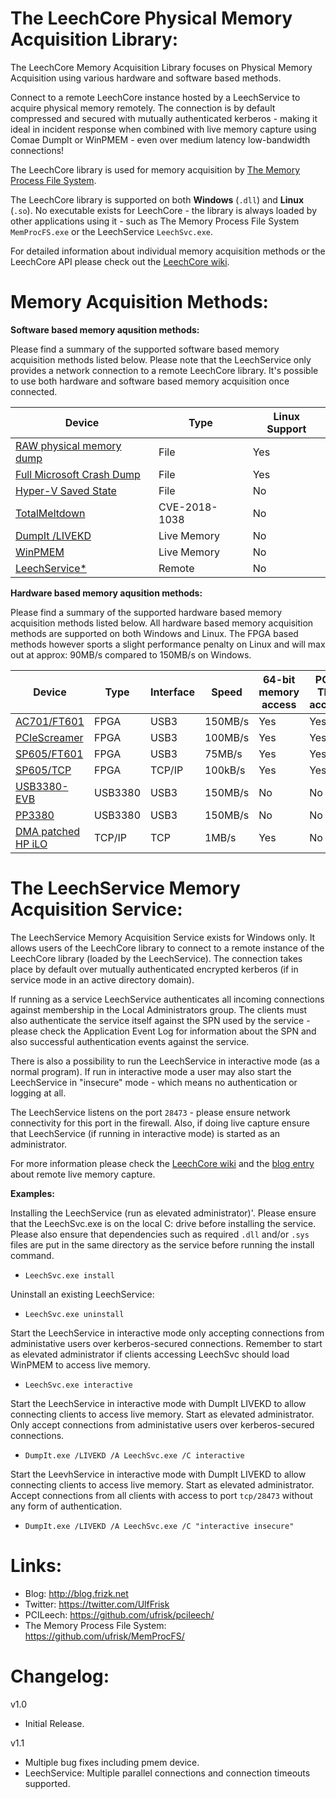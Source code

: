 The LeechCore Physical Memory Acquisition Library:
=========================================
The LeechCore Memory Acquisition Library focuses on Physical Memory Acquisition using various hardware and software based methods.

Connect to a remote LeechCore instance hosted by a LeechService to acquire physical memory remotely. The connection is by default compressed and secured with mutually authenticated kerberos - making it ideal in incident response when combined with live memory capture using Comae DumpIt or WinPMEM - even over medium latency low-bandwidth connections!

The LeechCore library is used for memory acquisition by [The Memory Process File System](https://github.com/ufrisk/MemProcFS).

The LeechCore library is supported on both **Windows** (`.dll`) and **Linux** (`.so`). No executable exists for LeechCore - the library is always loaded by other applications using it - such as The Memory Process File System `MemProcFS.exe` or the LeechService `LeechSvc.exe`.

For detailed information about individual memory acquisition methods or the LeechCore API please check out the [LeechCore wiki](https://github.com/ufrisk/LeechCore/wiki).

Memory Acquisition Methods:
===========================
**Software based memory aqusition methods:**

Please find a summary of the supported software based memory acquisition methods listed below. Please note that the LeechService only provides a network connection to a remote LeechCore library. It's possible to use both hardware and software based memory acquisition once connected.

| Device                     | Type             | Linux Support |
| -------------------------- | ---------------- | ------------- |
| [RAW physical memory dump](https://github.com/ufrisk/LeechCore/wiki/Device_File)         | File             | Yes |
| [Full Microsoft Crash Dump](https://github.com/ufrisk/LeechCore/wiki/Device_File)        | File             | Yes |
| [Hyper-V Saved State](https://github.com/ufrisk/LeechCore/wiki/Device_HyperV_SavedState) | File             | No  |
| [TotalMeltdown](https://github.com/ufrisk/LeechCore/wiki/Device_Totalmeltdown)           | CVE-2018-1038    | No  |
| [DumpIt /LIVEKD](https://github.com/ufrisk/LeechCore/wiki/Device_DumpIt)                 | Live&nbsp;Memory | No  |
| [WinPMEM](https://github.com/ufrisk/LeechCore/wiki/Device_WinPMEM)                       | Live&nbsp;Memory | No  |
| [LeechService*](https://github.com/ufrisk/LeechCore/wiki/Device_Remote)                  | Remote           | No  |

**Hardware based memory aqusition methods:**

Please find a summary of the supported hardware based memory acquisition methods listed below. All hardware based memory acquisition methods are supported on both Windows and Linux. The FPGA based methods however sports a slight performance penalty on Linux and will max out at approx: 90MB/s compared to 150MB/s on Windows.

| Device                                    | Type | Interface | Speed | 64-bit memory access | PCIe TLP access |
| ---------------------------------------------------------------------- | ------- | ---- | ------- | --- | --- |
| [AC701/FT601](https://github.com/ufrisk/LeechCore/wiki/Device_FPGA)    | FPGA    | USB3 | 150MB/s | Yes | Yes |
| [PCIeScreamer](https://github.com/ufrisk/LeechCore/wiki/Device_FPGA)   | FPGA    | USB3 | 100MB/s | Yes | Yes |
| [SP605/FT601](https://github.com/ufrisk/LeechCore/wiki/Device_FPGA)    | FPGA    | USB3 |  75MB/s | Yes | Yes |
| [SP605/TCP](https://github.com/ufrisk/LeechCore/wiki/Device_SP605TCP)  | FPGA  | TCP/IP | 100kB/s | Yes | Yes |
| [USB3380-EVB](https://github.com/ufrisk/LeechCore/wiki/Device_USB3380) | USB3380 | USB3 | 150MB/s | No  | No  |
| [PP3380](https://github.com/ufrisk/LeechCore/wiki/Device_USB3380)      | USB3380 | USB3 | 150MB/s | No  | No  |
| [DMA patched HP iLO](https://github.com/ufrisk/LeechCore/wiki/Device_iLO) | TCP/IP | TCP | 1MB/s  | Yes | No  |

The LeechService Memory Acquisition Service:
============================================
The LeechService Memory Acquisition Service exists for Windows only. It allows users of the LeechCore library to connect to a remote instance of the LeechCore library (loaded by the LeechService). The connection takes place by default over mutually authenticated encrypted kerberos (if in service mode in an active directory domain).

If running as a service LeechService authenticates all incoming connections against membership in the Local Administrators group. The clients must also authenticate the service itself against the SPN used by the service - please check the Application Event Log for information about the SPN and also successful authentication events against the service.

There is also a possibility to run the LeechService in interactive mode (as a normal program). If run in interactive mode a user may also start the LeechService in "insecure" mode - which means no authentication or logging at all.

The LeechService listens on the port `28473` - please ensure network connectivity for this port in the firewall. Also, if doing live capture ensure that LeechService (if running in interactive mode) is started as an administrator.

For more information please check the [LeechCore wiki](https://github.com/ufrisk/LeechCore/wiki) and the [blog entry](https://blog.frizk.net/2019/01/remote-live-memory-analysis.html) about remote live memory capture.

**Examples:**

Installing the LeechService (run as elevated administrator)'. Please ensure that the LeechSvc.exe is on the local C: drive before installing the service. Please also ensure that dependencies such as required `.dll` and/or `.sys` files are put in the same directory as the service before running the install command.
* `LeechSvc.exe install`

Uninstall an existing LeechService:
* `LeechSvc.exe uninstall`

Start the LeechService in interactive mode only accepting connections from administative users over kerberos-secured connections. Remember to start as elevated administrator if clients accessing LeechSvc should load WinPMEM to access live memory.
* `LeechSvc.exe interactive`

Start the LeechService in interactive mode with DumpIt LIVEKD to allow connecting clients to access live memory. Start as elevated administrator. Only accept connections from administative users over kerberos-secured connections. 
* `DumpIt.exe /LIVEKD /A LeechSvc.exe /C interactive`

Start the LeevhService in interactive mode with DumpIt LIVEKD to allow connecting clients to access live memory. Start as elevated administrator. Accept connections from all clients with access to port `tcp/28473` without any form of authentication.
* `DumpIt.exe /LIVEKD /A LeechSvc.exe /C "interactive insecure"`



Links:
======
* Blog: http://blog.frizk.net
* Twitter: https://twitter.com/UlfFrisk
* PCILeech: https://github.com/ufrisk/pcileech/
* The Memory Process File System: https://github.com/ufrisk/MemProcFS/

Changelog:
===================
v1.0
* Initial Release.

v1.1
* Multiple bug fixes including pmem device.
* LeechService: Multiple parallel connections and connection timeouts supported.
